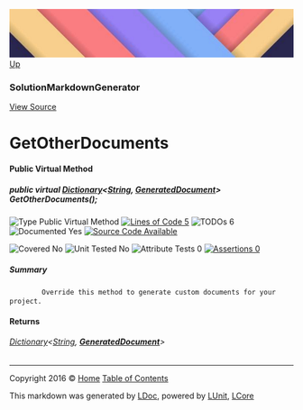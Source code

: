 ![](../Content/LDoc-banner-small.png "")
[Up](SolutionMarkdownGenerator.md)

### SolutionMarkdownGenerator
[View Source](../Markdown/Generators/SolutionMarkdownGenerator.cs)

# GetOtherDocuments

#### Public Virtual Method

##### public virtual <a href="https://msdn.microsoft.com/en-us/library/xfhwa508.aspx" alt="" target="_blank">Dictionary</a>&lt;<a href="https://msdn.microsoft.com/en-us/library/system.string.aspx" alt="">String</a>, <strong><a href="GeneratedDocument.md" alt="">GeneratedDocument</a></strong>&gt; GetOtherDocuments();

![Type Public Virtual Method](http://b.repl.ca/v1/Type-Public%20Virtual%20Method-blue.png "") [![Lines of Code 5](http://b.repl.ca/v1/Lines%20of%20Code-5-blue.png "")](../Markdown/Generators/SolutionMarkdownGenerator.cs#L317) ![TODOs 6](http://b.repl.ca/v1/TODOs-6-yellow.png "")   ![Documented Yes](http://b.repl.ca/v1/Documented-Yes-brightgreen.png "") [![Source Code Available](http://b.repl.ca/v1/Source%20Code-Available-brightgreen.png "")](../Markdown/Generators/SolutionMarkdownGenerator.cs#L317)

![Covered No](http://b.repl.ca/v1/Covered-No-red.png "") ![Unit Tested No](http://b.repl.ca/v1/Unit%20Tested-No-lightgrey.png "") ![Attribute Tests 0](http://b.repl.ca/v1/Attribute%20Tests-0-lightgrey.png "") [![Assertions 0](http://b.repl.ca/v1/Assertions-0-lightgrey.png "")](../Markdown/Generators/SolutionMarkdownGenerator.cs)

##### Summary

            Override this method to generate custom documents for your project.
            

#### Returns

###### <a href="https://msdn.microsoft.com/en-us/library/xfhwa508.aspx" alt="" target="_blank">Dictionary</a>&lt;[String](https://msdn.microsoft.com/en-us/library/system.string.aspx), **[GeneratedDocument](GeneratedDocument.md)**&gt;



---

Copyright 2016 &copy; [Home](../../README.md) [Table of Contents](../../TableOfContents.md)

This markdown was generated by [LDoc](https://github.com/CodeSingularity/LDoc), powered by [LUnit](https://github.com/CodeSingularity/LUnit), [LCore](https://github.com/CodeSingularity/LCore)
